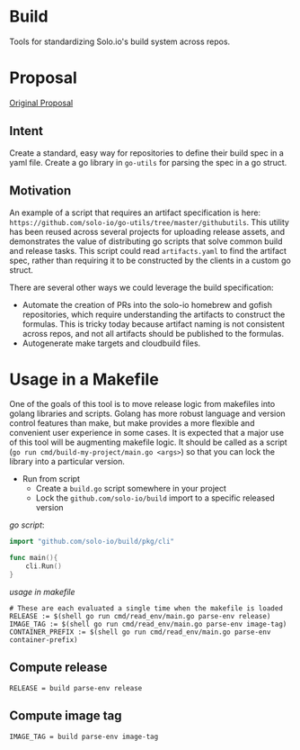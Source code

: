 # Build

Tools for standardizing Solo.io's build system across repos.

# Proposal

[Original Proposal](https://github.com/solo-io/proposals/pull/2)

## Intent

Create a standard, easy way for repositories to define their build spec in a yaml file. Create a go library in `go-utils` for parsing the spec in a go struct. 

## Motivation

An example of a script that requires an artifact specification is here: `https://github.com/solo-io/go-utils/tree/master/githubutils`. This utility has been reused across several projects for uploading release assets, and demonstrates the value of distributing go scripts that solve common build and release tasks. This script could read `artifacts.yaml` to find the artifact spec, rather than requiring it to be constructed by the clients in a custom go struct. 

There are several other ways we could leverage the build specification:

* Automate the creation of PRs into the solo-io homebrew and gofish repositories, which require understanding the artifacts to construct the formulas. This is tricky today because artifact naming is not consistent across repos, and not all artifacts should be published to the formulas. 
* Autogenerate make targets and cloudbuild files. 


# Usage in a Makefile

One of the goals of this tool is to move release logic from makefiles into golang libraries and scripts. Golang has more robust language and version control features than make, but make provides a more flexible and convenient user experience in some cases.
It is expected that a major use of this tool will be augmenting makefile logic. It should be called as a script (`go run cmd/build-my-project/main.go <args>`) so that you can lock the library into a particular version. 

- Run from script
  - Create a `build.go` script somewhere in your project
  - Lock the `github.com/solo-io/build` import to a specific released version

*go script*:
```go
import "github.com/solo-io/build/pkg/cli"

func main(){
	cli.Run()
}
```

*usage in makefile*
```make
# These are each evaluated a single time when the makefile is loaded
RELEASE := $(shell go run cmd/read_env/main.go parse-env release)
IMAGE_TAG := $(shell go run cmd/read_env/main.go parse-env image-tag)
CONTAINER_PREFIX := $(shell go run cmd/read_env/main.go parse-env container-prefix)
```

## Compute release
`RELEASE = build parse-env release`

## Compute image tag
`IMAGE_TAG = build parse-env image-tag`
